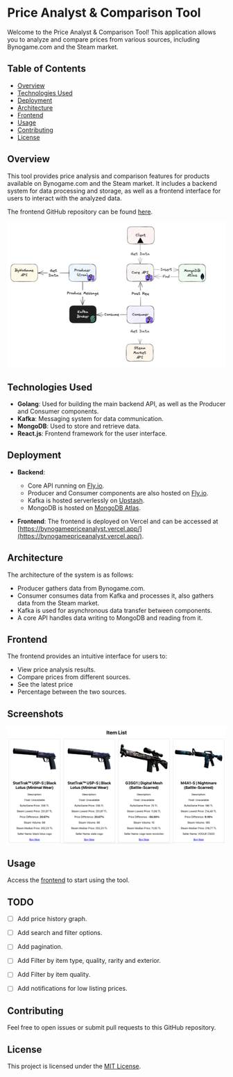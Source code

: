 # Price Analyst & Comparison Tool

Welcome to the Price Analyst & Comparison Tool! This application allows you to analyze and compare prices from various sources, including Bynogame.com and the Steam market.

## Table of Contents

- [Overview](#overview)
- [Technologies Used](#technologies-used)
- [Deployment](#deployment)
- [Architecture](#architecture)
- [Frontend](#frontend)
- [Usage](#usage)
- [Contributing](#contributing)
- [License](#license)

## Overview

This tool provides price analysis and comparison features for products available on Bynogame.com and the Steam market. It includes a backend system for data processing and storage, as well as a frontend interface for users to interact with the analyzed data.

The frontend GitHub repository can be found [here](https://github.com/oguzhantasimaz/bynogame-price-analyst-fe).

![Structure](https://github.com/oguzhantasimaz/bynogame-price-analyst/blob/main/structure.png)

## Technologies Used

- **Golang**: Used for building the main backend API, as well as the Producer and Consumer components.
- **Kafka**: Messaging system for data communication.
- **MongoDB**: Used to store and retrieve data.
- **React.js**: Frontend framework for the user interface.

## Deployment

- **Backend**:
    - Core API running on  [Fly.io](https://fly.io/).
    - Producer and Consumer components are also hosted on [Fly.io](https://fly.io/).
    - Kafka is hosted serverlessly on [Upstash](https://upstash.com/).
    - MongoDB is hosted on [MongoDB Atlas](https://www.mongodb.com/cloud/atlas).
  

- **Frontend**: The frontend is deployed on Vercel and can be accessed at [https://bynogamepriceanalyst.vercel.app/](https://bynogamepriceanalyst.vercel.app/).

## Architecture

The architecture of the system is as follows:
- Producer gathers data from Bynogame.com.
- Consumer consumes data from Kafka and processes it, also gathers data from the Steam market.
- Kafka is used for asynchronous data transfer between components.
- A core API handles data writing to MongoDB and reading from it.

## Frontend

The frontend provides an intuitive interface for users to:
- View price analysis results.
- Compare prices from different sources.
- See the latest price
- Percentage between the two sources.

## Screenshots

![Screenshot1](https://github.com/oguzhantasimaz/bynogame-price-analyst/blob/main/example.png)

## Usage

Access the [frontend](https://bynogamepriceanalyst.vercel.app/) to start using the tool.

## TODO

- [ ] Add price history graph.
- [ ] Add search and filter options.
- [ ] Add pagination.
- [ ] Add Filter by item type, quality, rarity and exterior.
- [ ] Add Filter by item quality.
- [ ] Add notifications for low listing prices.


## Contributing

Feel free to open issues or submit pull requests to this GitHub repository.

## License

This project is licensed under the [MIT License](LICENSE).
